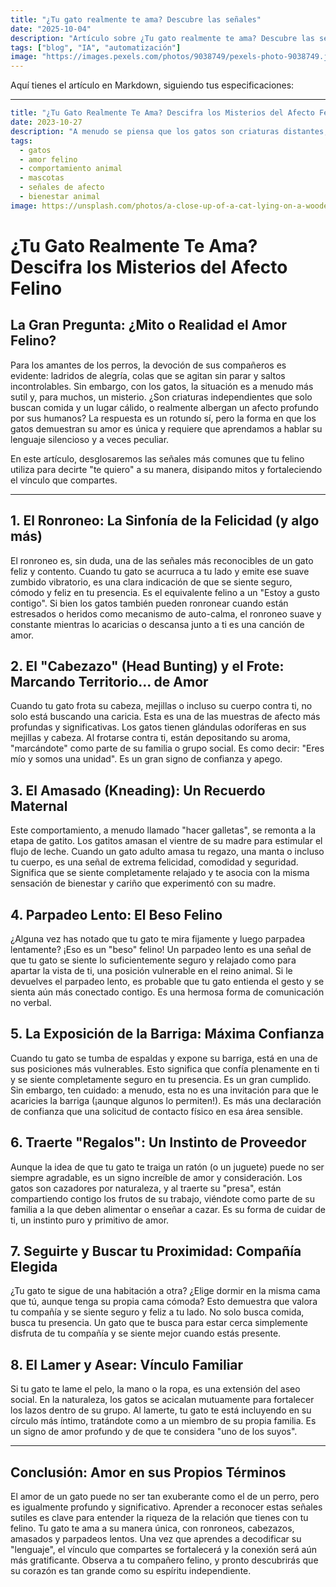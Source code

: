 ```yaml
---
title: "¿Tu gato realmente te ama? Descubre las señales"
date: "2025-10-04"
description: "Artículo sobre ¿Tu gato realmente te ama? Descubre las señales"
tags: ["blog", "IA", "automatización"]
image: "https://images.pexels.com/photos/9038749/pexels-photo-9038749.jpeg?auto=compress&cs=tinysrgb&h=350"
---
```


Aquí tienes el artículo en Markdown, siguiendo tus especificaciones:

---
```yaml
title: "¿Tu Gato Realmente Te Ama? Descifra los Misterios del Afecto Felino"
date: 2023-10-27
description: "A menudo se piensa que los gatos son criaturas distantes, pero su afecto es profundo y real, aunque se manifieste de formas únicas. Descubre las señales inequívocas que demuestran que tu felino te adora a su manera especial."
tags:
  - gatos
  - amor felino
  - comportamiento animal
  - mascotas
  - señales de afecto
  - bienestar animal
image: https://unsplash.com/photos/a-close-up-of-a-cat-lying-on-a-wooden-floor-Qx4vI7-e_eA
```

# ¿Tu Gato Realmente Te Ama? Descifra los Misterios del Afecto Felino

## La Gran Pregunta: ¿Mito o Realidad el Amor Felino?

Para los amantes de los perros, la devoción de sus compañeros es evidente: ladridos de alegría, colas que se agitan sin parar y saltos incontrolables. Sin embargo, con los gatos, la situación es a menudo más sutil y, para muchos, un misterio. ¿Son criaturas independientes que solo buscan comida y un lugar cálido, o realmente albergan un afecto profundo por sus humanos? La respuesta es un rotundo sí, pero la forma en que los gatos demuestran su amor es única y requiere que aprendamos a hablar su lenguaje silencioso y a veces peculiar.

En este artículo, desglosaremos las señales más comunes que tu felino utiliza para decirte "te quiero" a su manera, disipando mitos y fortaleciendo el vínculo que compartes.

---

## 1. El Ronroneo: La Sinfonía de la Felicidad (y algo más)

El ronroneo es, sin duda, una de las señales más reconocibles de un gato feliz y contento. Cuando tu gato se acurruca a tu lado y emite ese suave zumbido vibratorio, es una clara indicación de que se siente seguro, cómodo y feliz en tu presencia. Es el equivalente felino a un "Estoy a gusto contigo". Si bien los gatos también pueden ronronear cuando están estresados o heridos como mecanismo de auto-calma, el ronroneo suave y constante mientras lo acaricias o descansa junto a ti es una canción de amor.

## 2. El "Cabezazo" (Head Bunting) y el Frote: Marcando Territorio... de Amor

Cuando tu gato frota su cabeza, mejillas o incluso su cuerpo contra ti, no solo está buscando una caricia. Esta es una de las muestras de afecto más profundas y significativas. Los gatos tienen glándulas odoríferas en sus mejillas y cabeza. Al frotarse contra ti, están depositando su aroma, "marcándote" como parte de su familia o grupo social. Es como decir: "Eres mío y somos una unidad". Es un gran signo de confianza y apego.

## 3. El Amasado (Kneading): Un Recuerdo Maternal

Este comportamiento, a menudo llamado "hacer galletas", se remonta a la etapa de gatito. Los gatitos amasan el vientre de su madre para estimular el flujo de leche. Cuando un gato adulto amasa tu regazo, una manta o incluso tu cuerpo, es una señal de extrema felicidad, comodidad y seguridad. Significa que se siente completamente relajado y te asocia con la misma sensación de bienestar y cariño que experimentó con su madre.

## 4. Parpadeo Lento: El Beso Felino

¿Alguna vez has notado que tu gato te mira fijamente y luego parpadea lentamente? ¡Eso es un "beso" felino! Un parpadeo lento es una señal de que tu gato se siente lo suficientemente seguro y relajado como para apartar la vista de ti, una posición vulnerable en el reino animal. Si le devuelves el parpadeo lento, es probable que tu gato entienda el gesto y se sienta aún más conectado contigo. Es una hermosa forma de comunicación no verbal.

## 5. La Exposición de la Barriga: Máxima Confianza

Cuando tu gato se tumba de espaldas y expone su barriga, está en una de sus posiciones más vulnerables. Esto significa que confía plenamente en ti y se siente completamente seguro en tu presencia. Es un gran cumplido. Sin embargo, ten cuidado: a menudo, esta no es una invitación para que le acaricies la barriga (¡aunque algunos lo permiten!). Es más una declaración de confianza que una solicitud de contacto físico en esa área sensible.

## 6. Traerte "Regalos": Un Instinto de Proveedor

Aunque la idea de que tu gato te traiga un ratón (o un juguete) puede no ser siempre agradable, es un signo increíble de amor y consideración. Los gatos son cazadores por naturaleza, y al traerte su "presa", están compartiendo contigo los frutos de su trabajo, viéndote como parte de su familia a la que deben alimentar o enseñar a cazar. Es su forma de cuidar de ti, un instinto puro y primitivo de amor.

## 7. Seguirte y Buscar tu Proximidad: Compañía Elegida

¿Tu gato te sigue de una habitación a otra? ¿Elige dormir en la misma cama que tú, aunque tenga su propia cama cómoda? Esto demuestra que valora tu compañía y se siente seguro y feliz a tu lado. No solo busca comida, busca tu presencia. Un gato que te busca para estar cerca simplemente disfruta de tu compañía y se siente mejor cuando estás presente.

## 8. El Lamer y Asear: Vínculo Familiar

Si tu gato te lame el pelo, la mano o la ropa, es una extensión del aseo social. En la naturaleza, los gatos se acicalan mutuamente para fortalecer los lazos dentro de su grupo. Al lamerte, tu gato te está incluyendo en su círculo más íntimo, tratándote como a un miembro de su propia familia. Es un signo de amor profundo y de que te considera "uno de los suyos".

---

## Conclusión: Amor en sus Propios Términos

El amor de un gato puede no ser tan exuberante como el de un perro, pero es igualmente profundo y significativo. Aprender a reconocer estas señales sutiles es clave para entender la riqueza de la relación que tienes con tu felino. Tu gato te ama a su manera única, con ronroneos, cabezazos, amasados y parpadeos lentos. Una vez que aprendes a decodificar su "lenguaje", el vínculo que compartes se fortalecerá y la conexión será aún más gratificante. Observa a tu compañero felino, y pronto descubrirás que su corazón es tan grande como su espíritu independiente.